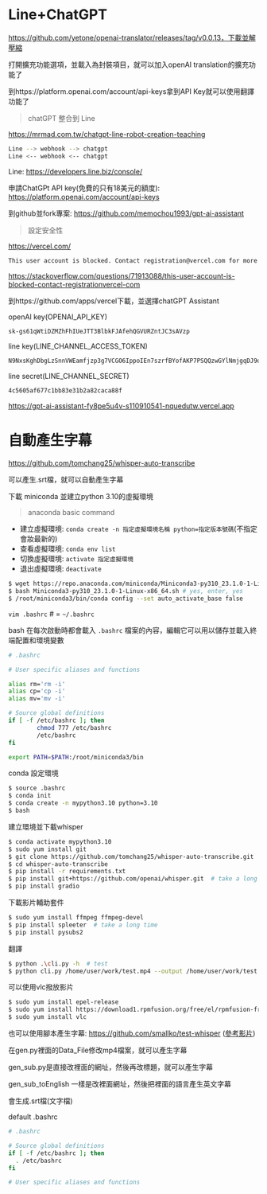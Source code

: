 # Line+ChatGPT

https://github.com/yetone/openai-translator/releases/tag/v0.0.13，下載並解壓縮

打開擴充功能選項，並載入為封裝項目，就可以加入openAI translation的擴充功能了

到https://platform.openai.com/account/api-keys拿到API Key就可以使用翻譯功能了



> chatGPT 整合到 Line

https://mrmad.com.tw/chatgpt-line-robot-creation-teaching

```sh
Line --> webhook --> chatgpt
Line <-- webhook <-- chatgpt
```





Line: https://developers.line.biz/console/

申請ChatGPt API key(免費的只有18美元的額度): https://platform.openai.com/account/api-keys

到github並fork專案: https://github.com/memochou1993/gpt-ai-assistant



> 設定安全性

https://vercel.com/

```sh
This user account is blocked. Contact registration@vercel.com for more information.
```

https://stackoverflow.com/questions/71913088/this-user-account-is-blocked-contact-registrationvercel-com

到https://github.com/apps/vercel下載，並選擇chatGPT Assistant

openAI key(OPENAI_API_KEY)

```sh
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
```



line key(LINE_CHANNEL_ACCESS_TOKEN)

```sh
N9NxsKghDbgLzSnnVWEamfjzp3g7VCGO6IppoIEn7szrfBYofAKP7PSQQzwGYlNmjgqDJ9qEvL97TeoM7oeCwFOH/Q5h6CbwR9Ia6+FSnxoT/Yi4KvFl7TdY/YbKRJXn8CbxabrMZCaMWOEK3NiFBQdB04t89/1O/w1cDnyilFU=
```
line secret(LINE_CHANNEL_SECRET)

```sh
4c5605af677c1bb83e31b2a82caca88f
```

https://gpt-ai-assistant-fy8pe5u4v-s110910541-nquedutw.vercel.app



# 自動產生字幕

https://github.com/tomchang25/whisper-auto-transcribe

可以產生.srt檔，就可以自動產生字幕

下載 miniconda 並建立python 3.10的虛擬環境



> anaconda basic command

* 建立虛擬環境: `conda create -n 指定虛擬環境名稱 python=指定版本號碼`(不指定會妝最新的)
* 查看虛擬環境: `conda env list`
* 切換虛擬環境: `activate 指定虛擬環境`
* 退出虛擬環境: `deactivate`



```sh
$ wget https://repo.anaconda.com/miniconda/Miniconda3-py310_23.1.0-1-Linux-x86_64.sh
$ bash Miniconda3-py310_23.1.0-1-Linux-x86_64.sh # yes, enter, yes
$ /root/miniconda3/bin/conda config --set auto_activate_base false
```



`vim .bashrc`  # = `~/.bashrc`

bash 在每次啟動時都會載入 `.bashrc` 檔案的內容，編輯它可以用以儲存並載入終端配置和環境變數

```sh
# .bashrc

# User specific aliases and functions

alias rm='rm -i'
alias cp='cp -i'
alias mv='mv -i'

# Source global definitions
if [ -f /etc/bashrc ]; then
        chmod 777 /etc/bashrc
        /etc/bashrc
fi

export PATH=$PATH:/root/miniconda3/bin
```

conda 設定環境

```sh
$ source .bashrc
$ conda init
$ conda create -n mypython3.10 python=3.10
$ bash
```



建立環境並下載whisper

```sh
$ conda activate mypython3.10
$ sudo yum install git
$ git clone https://github.com/tomchang25/whisper-auto-transcribe.git
$ cd whisper-auto-transcribe
$ pip install -r requirements.txt
$ pip install git+https://github.com/openai/whisper.git  # take a long time...
$ pip install gradio
```



下載影片輔助套件

```sh
$ sudo yum install ffmpeg ffmpeg-devel
$ pip install spleeter  # take a long time
$ pip install pysubs2
```



翻譯

```sh
$ python .\cli.py -h  # test
$ python cli.py /home/user/work/test.mp4 --output /home/user/work/test.srt -lang ja --task translate --model small
```



可以使用vlc撥放影片

```sh
$ sudo yum install epel-release
$ sudo yum install https://download1.rpmfusion.org/free/el/rpmfusion-free-release-7.noarch.rpm
$ sudo yum install vlc
```





也可以使用腳本產生字幕: https://github.com/smallko/test-whisper ([參考影片](https://www.youtube.com/watch?v=HgzOWMvjA7o))

在gen.py裡面的Data_File修改mp4檔案，就可以產生字幕

gen_sub.py是直接改裡面的網址，然後再改標題，就可以產生字幕

gen_sub_toEnglish 一樣是改裡面網址，然後把裡面的語言產生英文字幕

會生成.srt檔(文字檔)





default .bashrc

```sh
# .bashrc

# Source global definitions
if [ -f /etc/bashrc ]; then
  . /etc/bashrc
fi

# User specific aliases and functions
```



